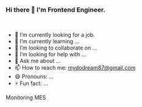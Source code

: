 ### Hi there 👋 I'm Frontend Engineer. 

<br>
  
- 🔭 I’m currently looking for a job.
- 🌱 I’m currently learning ...
- 👯 I’m looking to collaborate on ...
- 🤔 I’m looking for help with ...
- 💬 Ask me about ...
- 📫 How to reach me: mydodream87@gmail.com
- 😄 Pronouns: ...
- ⚡ Fun fact: ...

  

Monitoring
MES
